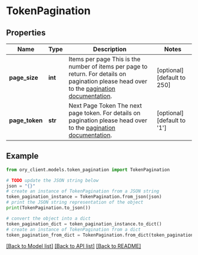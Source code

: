 # TokenPagination


## Properties

Name | Type | Description | Notes
------------ | ------------- | ------------- | -------------
**page_size** | **int** | Items per page  This is the number of items per page to return. For details on pagination please head over to the [pagination documentation](https://www.ory.sh/docs/ecosystem/api-design#pagination). | [optional] [default to 250]
**page_token** | **str** | Next Page Token  The next page token. For details on pagination please head over to the [pagination documentation](https://www.ory.sh/docs/ecosystem/api-design#pagination). | [optional] [default to '1']

## Example

```python
from ory_client.models.token_pagination import TokenPagination

# TODO update the JSON string below
json = "{}"
# create an instance of TokenPagination from a JSON string
token_pagination_instance = TokenPagination.from_json(json)
# print the JSON string representation of the object
print(TokenPagination.to_json())

# convert the object into a dict
token_pagination_dict = token_pagination_instance.to_dict()
# create an instance of TokenPagination from a dict
token_pagination_from_dict = TokenPagination.from_dict(token_pagination_dict)
```
[[Back to Model list]](../README.md#documentation-for-models) [[Back to API list]](../README.md#documentation-for-api-endpoints) [[Back to README]](../README.md)


